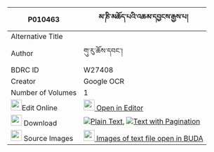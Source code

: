 |P010463|མ་ཎི་མཆོད་པའི་འཆམ་དབྱངས་རྒྱས་པ། 
| --- | --- 
|Alternative Title |
|Author| གུ་རུ་ཆོས་དབང་།
|BDRC ID | W27408
|Creator | Google OCR
|Number of Volumes| 1
|<img width="25" src="https://img.icons8.com/color/25/000000/edit-property.png">Edit Online| [<img width="25" src="https://avatars.githubusercontent.com/u/45091458?s=200&v=4"> Open in Editor](http://editor.openpecha.org/P010463)
|<img width="25" src="https://img.icons8.com/fluent/48/000000/download-2.png"/>  Download | [![](https://img.icons8.com/color/20/000000/txt.png)Plain Text](https://github.com/Openpecha/P010463/releases/download/v1/mani_chopa_i_cham_yang_gyepa_plain_P010463.zip), [![](https://img.icons8.com/color/20/000000/txt.png)Text with Pagination](https://github.com/Openpecha/P010463/releases/download/v1/mani_chopa_i_cham_yang_gyepa_pages_P010463.zip)
|<img width="25" src="https://img.icons8.com/plasticine/100/000000/pictures-folder.png"/>  Source Images | [<img width="25" src="https://library.bdrc.io/icons/BUDA-small.svg"> Images of text file open in BUDA](https://library.bdrc.io/show/bdr:W27408)